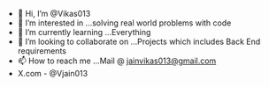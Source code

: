 - 👋 Hi, I’m @Vikas013
- 👀 I’m interested in ...solving real world problems with code
- 🌱 I’m currently learning ...Everything
- 💞️ I’m looking to collaborate on ...Projects which includes Back End requirements
- 📫 How to reach me ...Mail @ jainvikas013@gmail.com
- X.com - @Vjain013

<!---
Vikas013/Vikas013 is a ✨ special ✨ repository because its `README.md` (this file) appears on your GitHub profile.
You can click the Preview link to take a look at your changes.
--->
